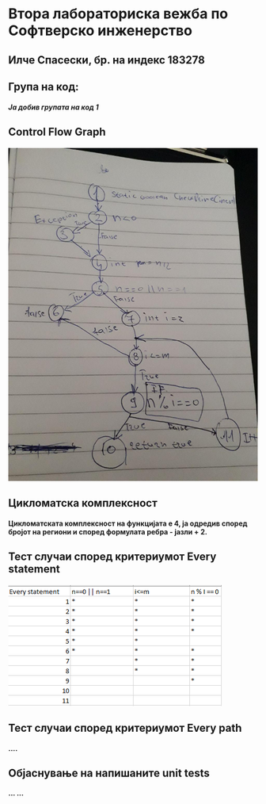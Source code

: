 # Втора лабораториска вежба по Софтверско инженерство
## Илче Спасески, бр. на индекс 183278
## Група на код:
##### Ја добив групата на код 1

## Control Flow Graph
#### <img src="./CFG.jpg">

## Цикломатска комплексност
#### Цикломатската комплексност на функцијата е 4, ја одредив според бројот на региони и според формулата ребра - јазли + 2.

## Тест случаи според критериумот Every statement
#### <img src="./every statement.png">

## Тест случаи според критериумот Every path
#### ....

## Објаснување на напишаните unit tests
#### ... ...